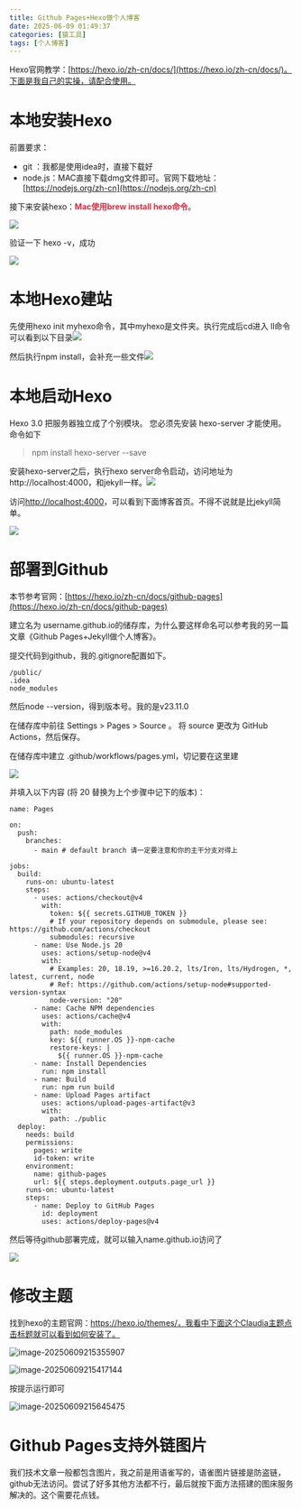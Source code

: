 ```yaml
---
title: Github Pages+Hexo做个人博客
date: 2025-06-09 01:49:37
categories: [猿工具]
tags: [个人博客]
---
```


Hexo官网教学：[https://hexo.io/zh-cn/docs/](https://hexo.io/zh-cn/docs/)。下面是我自己的实操，请配合使用。

# 本地安装Hexo

前置要求：

+ git ：我都是使用idea时，直接下载好
+ node.js：MAC直接下载dmg文件即可。官网下载地址：[https://nodejs.org/zh-cn](https://nodejs.org/zh-cn)

接下来安装hexo：**<font style="color:#DF2A3F;">Mac使用brew install hexo命令</font>**。

![](https://spumetime-blog.oss-cn-shenzhen.aliyuncs.com/img/1749399679624-c151ca99-e37a-4882-9ea8-7218cf72b409.png)

验证一下 hexo -v，成功

![](https://spumetime-blog.oss-cn-shenzhen.aliyuncs.com/img/1749399750487-7b97b305-5601-41d0-961e-f4d1c517aaaf.png)

# 本地Hexo建站

先使用hexo init myhexo命令，其中myhexo是文件夹。执行完成后cd进入 ll命令 可以看到以下目录![](https://spumetime-blog.oss-cn-shenzhen.aliyuncs.com/img/1749400080520-19a75ec2-0bce-4297-95c5-d261c652207f.png)



然后执行npm install，会补充一些文件![](https://spumetime-blog.oss-cn-shenzhen.aliyuncs.com/img/1749400122776-bc1a4ae4-b5a9-412a-8648-9fda239d526c.png)



# 本地启动Hexo

Hexo 3.0 把服务器独立成了个别模块。 您必须先安装 hexo-server 才能使用。命令如下

> npm install hexo-server --save

安装hexo-server之后，执行hexo server命令启动，访问地址为http://localhost:4000，和jekyll一样。![](https://spumetime-blog.oss-cn-shenzhen.aliyuncs.com/img/1749400517546-cadd1215-c538-496a-b4a5-037da222f627.png)

访问[http://localhost:4000](http://localhost:4000)，可以看到下面博客首页。不得不说就是比jekyll简单。

![](https://spumetime-blog.oss-cn-shenzhen.aliyuncs.com/img/1749400558016-b2e56547-0ff5-4d37-b39e-b07d6eef9411.png)

# 部署到Github

本节参考官网：[https://hexo.io/zh-cn/docs/github-pages](https://hexo.io/zh-cn/docs/github-pages)

建立名为 username.github.io的储存库，为什么要这样命名可以参考我的另一篇文章《Github Pages+Jekyll做个人博客》。

提交代码到github，我的.gitignore配置如下。

```plain
/public/
.idea
node_modules
```

然后node --version，得到版本号。我的是v23.11.0

在储存库中前往 Settings > Pages > Source 。 将 source 更改为 GitHub Actions，然后保存。

在储存库中建立 .github/workflows/pages.yml，切记要在这里建

![](https://spumetime-blog.oss-cn-shenzhen.aliyuncs.com/img/1749402973502-c9b07fa9-2de9-4d84-9ba0-d95ba175e422.png)

并填入以下内容 (将 20 替换为上个步骤中记下的版本)：

```plain
name: Pages

on:
  push:
    branches:
      - main # default branch 请一定要注意和你的主干分支对得上

jobs:
  build:
    runs-on: ubuntu-latest
    steps:
      - uses: actions/checkout@v4
        with:
          token: ${{ secrets.GITHUB_TOKEN }}
          # If your repository depends on submodule, please see: https://github.com/actions/checkout
          submodules: recursive
      - name: Use Node.js 20
        uses: actions/setup-node@v4
        with:
          # Examples: 20, 18.19, >=16.20.2, lts/Iron, lts/Hydrogen, *, latest, current, node
          # Ref: https://github.com/actions/setup-node#supported-version-syntax
          node-version: "20"
      - name: Cache NPM dependencies
        uses: actions/cache@v4
        with:
          path: node_modules
          key: ${{ runner.OS }}-npm-cache
          restore-keys: |
            ${{ runner.OS }}-npm-cache
      - name: Install Dependencies
        run: npm install
      - name: Build
        run: npm run build
      - name: Upload Pages artifact
        uses: actions/upload-pages-artifact@v3
        with:
          path: ./public
  deploy:
    needs: build
    permissions:
      pages: write
      id-token: write
    environment:
      name: github-pages
      url: ${{ steps.deployment.outputs.page_url }}
    runs-on: ubuntu-latest
    steps:
      - name: Deploy to GitHub Pages
        id: deployment
        uses: actions/deploy-pages@v4
```

然后等待github部署完成，就可以输入name.github.io访问了

![](https://spumetime-blog.oss-cn-shenzhen.aliyuncs.com/img/1749404573682-243248d9-a571-4a40-a292-ab3d0750dea3.png)

# 修改主题

找到hexo的主题官网：https://hexo.io/themes/，我看中下面这个Claudia主题点击标题就可以看到如何安装了。

![image-20250609215355907](https://spumetime-blog.oss-cn-shenzhen.aliyuncs.com/img/image-20250609215355907.png)

![image-20250609215417144](https://spumetime-blog.oss-cn-shenzhen.aliyuncs.com/img/image-20250609215417144.png)

按提示运行即可

![image-20250609215645475](https://spumetime-blog.oss-cn-shenzhen.aliyuncs.com/img/image-20250609215645475.png)

# Github Pages支持外链图片

我们技术文章一般都包含图片，我之前是用语雀写的，语雀图片链接是防盗链，github无法访问。尝试了好多其他方法都不行，最后就按下面方法搭建的图床服务解决的。这个需要花点钱。



